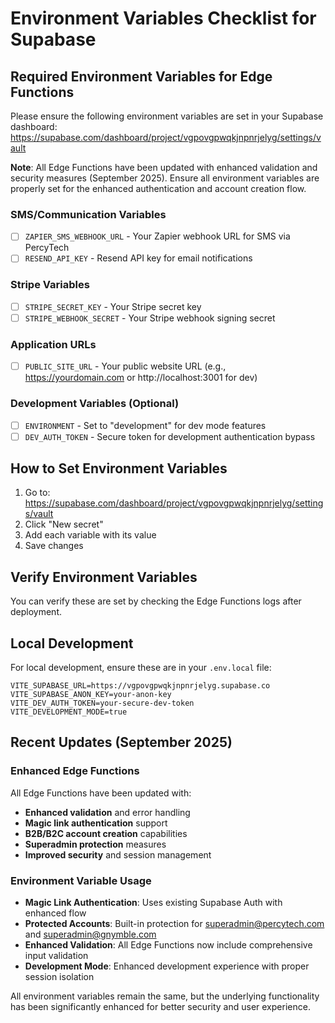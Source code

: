 # Environment Variables Checklist for Supabase

## Required Environment Variables for Edge Functions

Please ensure the following environment variables are set in your Supabase dashboard:
https://supabase.com/dashboard/project/vgpovgpwqkjnpnrjelyg/settings/vault

**Note**: All Edge Functions have been updated with enhanced validation and security measures (September 2025). Ensure all environment variables are properly set for the enhanced authentication and account creation flow.

### SMS/Communication Variables
- [ ] `ZAPIER_SMS_WEBHOOK_URL` - Your Zapier webhook URL for SMS via PercyTech
- [ ] `RESEND_API_KEY` - Resend API key for email notifications

### Stripe Variables
- [ ] `STRIPE_SECRET_KEY` - Your Stripe secret key
- [ ] `STRIPE_WEBHOOK_SECRET` - Your Stripe webhook signing secret

### Application URLs
- [ ] `PUBLIC_SITE_URL` - Your public website URL (e.g., https://yourdomain.com or http://localhost:3001 for dev)

### Development Variables (Optional)
- [ ] `ENVIRONMENT` - Set to "development" for dev mode features
- [ ] `DEV_AUTH_TOKEN` - Secure token for development authentication bypass

## How to Set Environment Variables

1. Go to: https://supabase.com/dashboard/project/vgpovgpwqkjnpnrjelyg/settings/vault
2. Click "New secret"
3. Add each variable with its value
4. Save changes

## Verify Environment Variables

You can verify these are set by checking the Edge Functions logs after deployment.

## Local Development

For local development, ensure these are in your `.env.local` file:
```
VITE_SUPABASE_URL=https://vgpovgpwqkjnpnrjelyg.supabase.co
VITE_SUPABASE_ANON_KEY=your-anon-key
VITE_DEV_AUTH_TOKEN=your-secure-dev-token
VITE_DEVELOPMENT_MODE=true
```

## Recent Updates (September 2025)

### Enhanced Edge Functions
All Edge Functions have been updated with:
- **Enhanced validation** and error handling
- **Magic link authentication** support
- **B2B/B2C account creation** capabilities
- **Superadmin protection** measures
- **Improved security** and session management

### Environment Variable Usage
- **Magic Link Authentication**: Uses existing Supabase Auth with enhanced flow
- **Protected Accounts**: Built-in protection for superadmin@percytech.com and superadmin@gnymble.com
- **Enhanced Validation**: All Edge Functions now include comprehensive input validation
- **Development Mode**: Enhanced development experience with proper session isolation

All environment variables remain the same, but the underlying functionality has been significantly enhanced for better security and user experience.